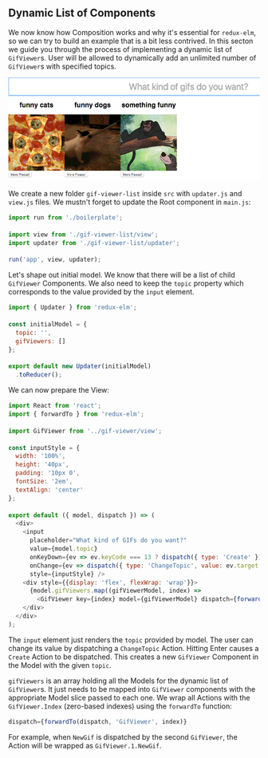 ## Dynamic List of Components

We now know how Composition works and why it's essential for `redux-elm`, so we can try to build an example that is a bit less contrived. In this secton we guide you through the process of implementing a dynamic list of `GifViewer`s. User will be allowed to dynamically add an unlimited number of `GifViewer`s with specified topics.

![gif-viewer-list-1](../../assets/12.png)

We create a new folder `gif-viewer-list` inside `src` with `updater.js` and `view.js` files. We mustn't forget to update the Root component in `main.js`:

```javascript
import run from './boilerplate';

import view from './gif-viewer-list/view';
import updater from './gif-viewer-list/updater';

run('app', view, updater);
```

Let's shape out initial model. We know that there will be a list of child `GifViewer` Components. We also need to keep the `topic` property which corresponds to the value provided by the `input` element.

```javascript
import { Updater } from 'redux-elm';

const initialModel = {
  topic: '',
  gifViewers: []
};

export default new Updater(initialModel)
  .toReducer();

```

We can now prepare the View:

```javascript
import React from 'react';
import { forwardTo } from 'redux-elm';

import GifViewer from '../gif-viewer/view';

const inputStyle = {
  width: '100%',
  height: '40px',
  padding: '10px 0',
  fontSize: '2em',
  textAlign: 'center'
};

export default ({ model, dispatch }) => (
  <div>
    <input
      placeholder="What kind of GIFs do you want?"
      value={model.topic}
      onKeyDown={ev => ev.keyCode === 13 ? dispatch({ type: 'Create' }) : null}
      onChange={ev => dispatch({ type: 'ChangeTopic', value: ev.target.value })}
      style={inputStyle} />
    <div style={{display: 'flex', flexWrap: 'wrap'}}>
      {model.gifViewers.map((gifViewerModel, index) =>
        <GifViewer key={index} model={gifViewerModel} dispatch={forwardTo(dispatch, 'GifViewer', index)} />)}
    </div>
  </div>
);
```

The `input` element just renders the `topic` provided by model. The user can change its value by dispatching a `ChangeTopic` Action. Hitting Enter causes a `Create` Action to be dispatched. This creates a new `GifViewer` Component in the Model with the given `topic`.

`gifViewers` is an array holding all the Models for the dynamic list of `GifViewer`s. It just needs to be mapped into `GifViewer` components with the appropriate Model slice passed to each one. We wrap all Actions with the `GifViewer.Index` (zero-based indexes) using the `forwardTo` function:

```javascript
dispatch={forwardTo(dispatch, 'GifViewer', index)}
```

For example, when `NewGif` is dispatched by the second `GifViewer`, the Action will be wrapped as `GifViewer.1.NewGif`.